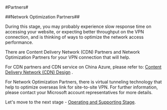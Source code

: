 #Partners#

##Network Optimization Partners##

During this stage, you may probably experience slow response time on accessing your website, or expecting better throughput on the VPN connection, and is thinking of ways to optimize the network access performance.

There are Content Delivery Network (CDN) Partners and Network Optimization Partners for your VPN connection that will help. 

For CDN partners and CDN service on China Azure, please refer to: [Content Delivery Network (CDN) Design](https://github.com/Azure/AzureGlobalConnectionCenter/blob/master/PlayBook/Planning/Guidance/Parity/Rehost%20Migration%20Scenarios.md) .
 
For Network Optimization Partners, there is virtual tunneling technology that help to optimize overseas link for site-to-site VPN. For further information, please contact
your Microsoft account representatives for more details.

Let's move to the next stage - [Operating and Supporting Stage](https://github.com/Azure/AzureGlobalConnectionCenter/blob/master/PlayBook/Operating%20and%20Supporting/Explore/Explore.md).

